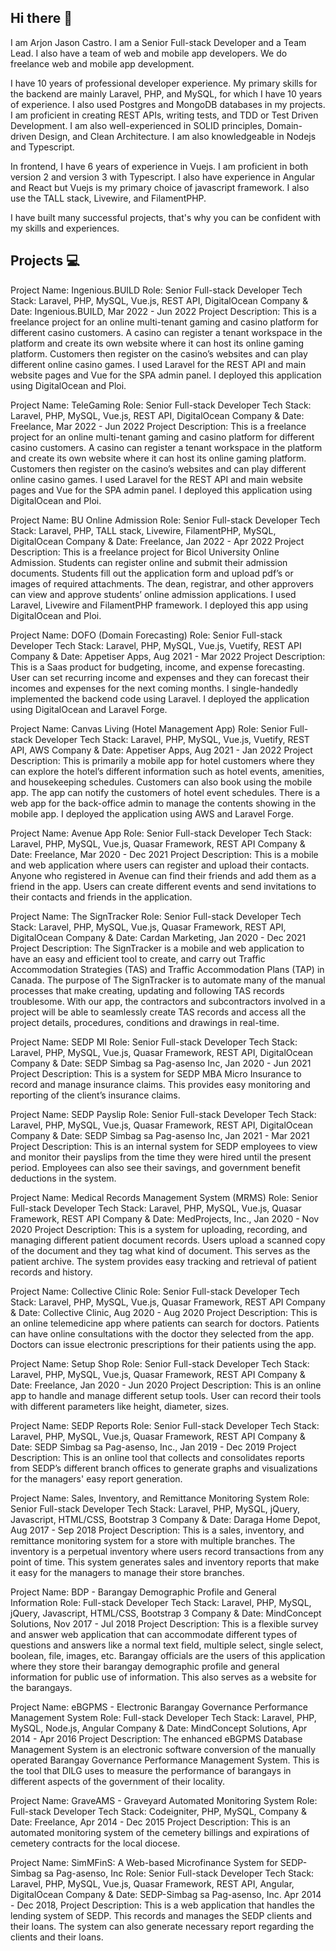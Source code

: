 ## Hi there 👋

I am Arjon Jason Castro.
I am a Senior Full-stack Developer and a Team Lead. 
I also have a team of web and mobile app developers. We do freelance web and mobile app development.

I have 10 years of professional developer experience. 
My primary skills for the backend are mainly Laravel, PHP, and MySQL, for which I have 10 years of experience.
I also used Postgres and MongoDB databases in my projects. 
I am proficient in creating REST APIs, writing tests, and TDD or Test Driven Development.
I am also well-experienced in SOLID principles, Domain-driven Design, and Clean Architecture.
I am also knowledgeable in Nodejs and Typescript.

In frontend, I have 6 years of experience in Vuejs. 
I am proficient in both version 2 and version 3 with Typescript. 
I also have experience in Angular and React but Vuejs is my primary choice of javascript framework.
I also use the TALL stack, Livewire, and FilamentPHP. 

I have built many successful projects, that's why you can be confident with my skills and experiences.

## Projects 💻

Project Name: Ingenious.BUILD
Role: Senior Full-stack Developer
Tech Stack: Laravel, PHP, MySQL, Vue.js, REST API, DigitalOcean
Company & Date: Ingenious.BUILD, Mar 2022 - Jun 2022
Project Description: This is a freelance project for an online multi-tenant gaming and casino platform for different casino customers. A casino can register a tenant workspace in the platform and create its own website where it can host its online gaming platform. Customers then register on the casino’s websites and can play different online casino games. I used Laravel for the REST API and main website pages and Vue for the SPA admin panel. I deployed this application using DigitalOcean and Ploi.


Project Name: TeleGaming
Role: Senior Full-stack Developer
Tech Stack: Laravel, PHP, MySQL, Vue.js, REST API, DigitalOcean
Company & Date: Freelance, Mar 2022 - Jun 2022
Project Description: This is a freelance project for an online multi-tenant gaming and casino platform for different casino customers. A casino can register a tenant workspace in the platform and create its own website where it can host its online gaming platform. Customers then register on the casino’s websites and can play different online casino games. I used Laravel for the REST API and main website pages and Vue for the SPA admin panel. I deployed this application using DigitalOcean and Ploi.


Project Name: BU Online Admission
Role: Senior Full-stack Developer
Tech Stack: Laravel, PHP, TALL stack, Livewire, FilamentPHP, MySQL, DigitalOcean
Company & Date: Freelance, Jan 2022 - Apr 2022
Project Description: This is a freelance project for Bicol University Online Admission. Students can register online and submit their admission documents. Students fill out the application form and upload pdf’s or images of required attachments. The dean, registrar, and other approvers can view and approve students’ online admission applications. I used Laravel, Livewire and FilamentPHP framework. I deployed this app using DigitalOcean and Ploi.


Project Name: DOFO (Domain Forecasting)
Role: Senior Full-stack Developer
Tech Stack: Laravel, PHP, MySQL, Vue.js, Vuetify, REST API
Company & Date: Appetiser Apps, Aug 2021 - Mar 2022
Project Description: This is a Saas product for budgeting, income, and expense forecasting. User can set recurring income and expenses and they can forecast their incomes and expenses for the next coming months. I single-handedly implemented the backend code using Laravel. I deployed the application using DigitalOcean and Laravel Forge.


Project Name: Canvas Living (Hotel Management App)
Role: Senior Full-stack Developer
Tech Stack: Laravel, PHP, MySQL, Vue.js, Vuetify, REST API, AWS
Company & Date: Appetiser Apps, Aug 2021 - Jan 2022
Project Description: This is primarily a mobile app for hotel customers where they can explore the hotel’s different information such as hotel events, amenities, and housekeeping schedules. Customers can also book using the mobile app. The app can notify the customers of hotel event schedules. There is a web app for the back-office admin to manage the contents showing in the mobile app.  I deployed the application using AWS and Laravel Forge.


Project Name: Avenue App
Role: Senior Full-stack Developer
Tech Stack: Laravel, PHP, MySQL, Vue.js, Quasar Framework, REST API
Company & Date: Freelance, Mar 2020 - Dec 2021
Project Description: This is a mobile and web application where users can register and upload their contacts. Anyone who registered in Avenue can find their friends and add them as a friend in the app. Users can create different events and send invitations to their contacts and friends in the application. 


Project Name: The SignTracker
Role: Senior Full-stack Developer
Tech Stack: Laravel, PHP, MySQL, Vue.js, Quasar Framework, REST API, DigitalOcean
Company & Date: Cardan Marketing, Jan 2020 - Dec 2021
Project Description: The SignTracker is a mobile and web application to have an easy and efficient tool to create, and carry out Traffic Accommodation Strategies (TAS) and Traffic Accommodation Plans (TAP) in Canada. The purpose of The SignTracker is to automate many of the manual processes that make creating, updating and following TAS records troublesome. With our app, the contractors and subcontractors involved in a project will be able to seamlessly create TAS records and access all the project details, procedures, conditions and drawings in real-time. 


Project Name: SEDP MI
Role: Senior Full-stack Developer
Tech Stack: Laravel, PHP, MySQL, Vue.js, Quasar Framework, REST API, DigitalOcean
Company & Date: SEDP Simbag sa Pag-asenso Inc, Jan 2020 - Jun 2021
Project Description: This is a system for SEDP MBA Micro Insurance to record and manage insurance claims. This provides easy monitoring and reporting of the client’s insurance claims. 


Project Name: SEDP Payslip
Role: Senior Full-stack Developer
Tech Stack: Laravel, PHP, MySQL, Vue.js, Quasar Framework, REST API, DigitalOcean
Company & Date: SEDP Simbag sa Pag-asenso Inc, Jan 2021 - Mar 2021
Project Description: This is an internal system for SEDP employees to view and monitor their payslips from the time they were hired until the present period. Employees can also see their savings, and government benefit deductions in the system.

Project Name: Medical Records Management System (MRMS)
Role: Senior Full-stack Developer
Tech Stack: Laravel, PHP, MySQL, Vue.js, Quasar Framework, REST API
Company & Date: MedProjects, Inc., Jan 2020 - Nov 2020
Project Description: This is a system for uploading, recording, and managing different patient document records. Users upload a scanned copy of the document and they tag what kind of document. This serves as the patient archive. The system provides easy tracking and retrieval of patient records and history.


Project Name: Collective Clinic
Role: Senior Full-stack Developer
Tech Stack: Laravel, PHP, MySQL, Vue.js, Quasar Framework, REST API
Company & Date: Collective Clinic, Aug 2020 - Aug 2020
Project Description: This is an online telemedicine app where patients can search for doctors. 
Patients can have online consultations with the doctor they selected from the app. Doctors can issue electronic prescriptions for their patients using the app.


Project Name: Setup Shop
Role: Senior Full-stack Developer
Tech Stack: Laravel, PHP, MySQL, Vue.js, Quasar Framework, REST API
Company & Date: Freelance, Jan 2020 - Jun 2020
Project Description: This is an online app to handle and manage different setup tools. User can record their tools with different parameters like height, diameter, sizes. 


Project Name: SEDP Reports
Role: Senior Full-stack Developer
Tech Stack: Laravel, PHP, MySQL, Vue.js, Quasar Framework, REST API
Company & Date: SEDP Simbag sa Pag-asenso, Inc., Jan 2019 - Dec 2019
Project Description: This is an online tool that collects and consolidates reports from SEDP’s different branch offices to generate graphs and visualizations for the managers' easy report generation.


Project Name: Sales, Inventory, and Remittance Monitoring System
Role: Senior Full-stack Developer
Tech Stack: Laravel, PHP, MySQL, jQuery, Javascript, HTML/CSS, Bootstrap 3
Company & Date: Daraga Home Depot, Aug 2017 - Sep 2018
Project Description: This is a sales, inventory, and remittance monitoring system for a store with multiple branches. The inventory is a perpetual inventory where users record transactions from any point of time. This system generates sales and inventory reports that make it easy for the managers to manage their store branches.
 

Project Name: BDP - Barangay Demographic Profile and General Information
Role: Full-stack Developer
Tech Stack: Laravel, PHP, MySQL, jQuery, Javascript, HTML/CSS, Bootstrap 3
Company & Date: MindConcept Solutions, Nov 2017 - Jul 2018
Project Description: This is a flexible survey and answer web application that can accommodate different types of questions and answers like a normal text field, multiple select, single select, boolean, file, images, etc. Barangay officials are the users of this application where they store their barangay demographic profile and general information for public use of information. This also serves as a website for the barangays.


Project Name: eBGPMS - Electronic Barangay Governance Performance Management System
Role: Full-stack Developer
Tech Stack: Laravel, PHP, MySQL, Node.js, Angular
Company & Date: MindConcept Solutions, Apr 2014 - Apr 2016
Project Description: The enhanced eBGPMS Database Management System is an electronic software conversion of the manually operated Barangay Governance Performance Management System. This is the tool that DILG uses to measure the performance of barangays in different aspects of the government of their locality.


Project Name: GraveAMS - Graveyard Automated Monitoring System
Role: Full-stack Developer
Tech Stack: Codeigniter, PHP, MySQL,
Company & Date: Freelance, Apr 2014 - Dec 2015
Project Description: This is an automated monitoring system of the cemetery billings and expirations of cemetery contracts for the local diocese.


Project Name: SimMFinS: A Web-based Microfinance System for SEDP-Simbag sa Pag-asenso, Inc
Role: Senior Full-stack Developer
Tech Stack: Laravel, PHP, MySQL, Vue.js, Quasar Framework, REST API, Angular, DigitalOcean
Company & Date: SEDP-Simbag sa Pag-asenso, Inc. Apr 2014 - Dec 2018, 
Project Description: This is a web application that handles the lending system of SEDP. This records and manages the SEDP clients and their loans. The system can also generate necessary report regarding the clients and their loans. 





<!--
**ajcastro/ajcastro** is a ✨ _special_ ✨ repository because its `README.md` (this file) appears on your GitHub profile.

Here are some ideas to get you started:

- 🔭 I’m currently working on ...
- 🌱 I’m currently learning ...
- 👯 I’m looking to collaborate on ...
- 🤔 I’m looking for help with ...
- 💬 Ask me about ...
- 📫 How to reach me: ...
- 😄 Pronouns: ...
- ⚡ Fun fact: ...
-->
